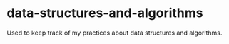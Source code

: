 # data-structures-and-algorithms
Used to keep track of my practices about data structures and algorithms.
